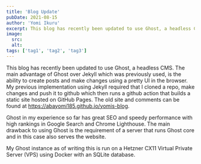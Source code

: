 ```yaml
---
title: 'Blog Update'
pubDate: 2021-08-15
author: 'Yomi Ikuru'
excerpt: This blog has recently been updated to use Ghost, a headless CMS and the experience so far has be great. It has boosted my motivation to write new posts and has improved my productivity.
image:
  src:
  alt:
tags: ['tag1', 'tag2', 'tag3']
---
```


This blog has recently been updated to use Ghost, a headless CMS. The main advantage of Ghost over Jekyll which was previously used, is the ability to create posts and make changes using a pretty UI in the browser. My previous implementation using Jekyll required that I cloned a repo, make changes and push it to github which then runs a github action that builds a static site hosted on GitHub Pages. The old site and comments can be found at https://abayomi185.github.io/yomis-blog.

Ghost in my experience so far has great SEO and speedy performance with high rankings in Google Search and Chrome Lighthouse. The main drawback to using Ghost is the requirement of a server that runs Ghost core and in this case also serves the website.

My Ghost instance as of writing this is run on a Hetzner CX11 Virtual Private Server (VPS) using Docker with an SQLite database.
